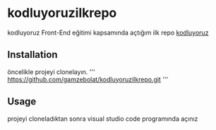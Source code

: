 # kodluyoruzilkrepo
kodluyoruz Front-End eğitimi kapsamında açtığım ilk repo
[kodluyoruz](https://github.com/gamzebolat/kodluyoruzilkrepo.git)
## Installation
öncelikle projeyi clonelayın.
'''
https://github.com/gamzebolat/kodluyoruzilkrepo.git
'''
## Usage
projeyi cloneladıktan sonra visual studio code programında açınız 
